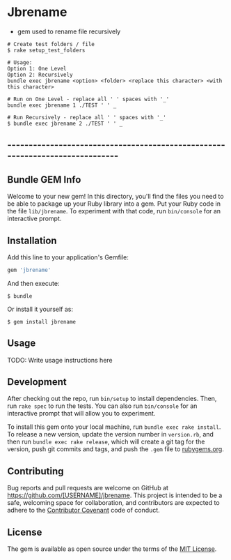 # Jbrename
- gem used to rename file recursively

```
# Create test folders / file
$ rake setup_test_folders

# Usage:
Option 1: One Level
Option 2: Recursively
bundle exec jbrename <option> <folder> <replace this character> <with this character>

# Run on One Level - replace all ' ' spaces with '_'
bundle exec jbrename 1 ./TEST ' ' _

# Run Recursively - replace all ' ' spaces with '_'
$ bundle exec jbrename 2 ./TEST ' ' _

```

## -----------------------------------------------------------------------------
## Bundle GEM Info
Welcome to your new gem! In this directory, you'll find the files you need to be able to package up your Ruby library into a gem. Put your Ruby code in the file `lib/jbrename`. To experiment with that code, run `bin/console` for an interactive prompt.


## Installation

Add this line to your application's Gemfile:

```ruby
gem 'jbrename'
```

And then execute:

    $ bundle

Or install it yourself as:

    $ gem install jbrename

## Usage

TODO: Write usage instructions here

## Development

After checking out the repo, run `bin/setup` to install dependencies. Then, run `rake spec` to run the tests. You can also run `bin/console` for an interactive prompt that will allow you to experiment.

To install this gem onto your local machine, run `bundle exec rake install`. To release a new version, update the version number in `version.rb`, and then run `bundle exec rake release`, which will create a git tag for the version, push git commits and tags, and push the `.gem` file to [rubygems.org](https://rubygems.org).

## Contributing

Bug reports and pull requests are welcome on GitHub at https://github.com/[USERNAME]/jbrename. This project is intended to be a safe, welcoming space for collaboration, and contributors are expected to adhere to the [Contributor Covenant](http://contributor-covenant.org) code of conduct.


## License

The gem is available as open source under the terms of the [MIT License](http://opensource.org/licenses/MIT).
